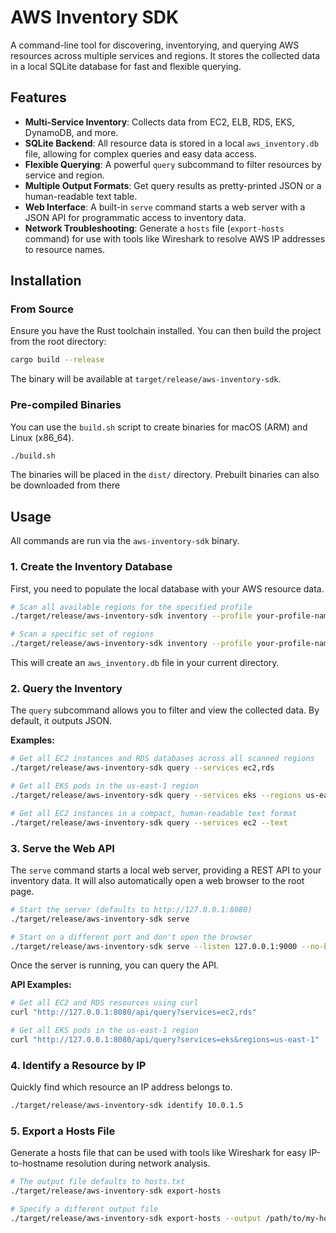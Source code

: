 # AWS Inventory SDK

A command-line tool for discovering, inventorying, and querying AWS resources across multiple services and regions. It stores the collected data in a local SQLite database for fast and flexible querying.

## Features

-   **Multi-Service Inventory**: Collects data from EC2, ELB, RDS, EKS, DynamoDB, and more.
-   **SQLite Backend**: All resource data is stored in a local `aws_inventory.db` file, allowing for complex queries and easy data access.
-   **Flexible Querying**: A powerful `query` subcommand to filter resources by service and region.
-   **Multiple Output Formats**: Get query results as pretty-printed JSON or a human-readable text table.
-   **Web Interface**: A built-in `serve` command starts a web server with a JSON API for programmatic access to inventory data.
-   **Network Troubleshooting**: Generate a `hosts` file (`export-hosts` command) for use with tools like Wireshark to resolve AWS IP addresses to resource names.

## Installation

### From Source

Ensure you have the Rust toolchain installed. You can then build the project from the root directory:

```sh
cargo build --release
```
The binary will be available at `target/release/aws-inventory-sdk`.

### Pre-compiled Binaries

You can use the `build.sh` script to create binaries for macOS (ARM) and Linux (x86_64).

```sh
./build.sh
```
The binaries will be placed in the `dist/` directory. Prebuilt binaries can also be downloaded from there

## Usage

All commands are run via the `aws-inventory-sdk` binary.

### 1. Create the Inventory Database

First, you need to populate the local database with your AWS resource data.

```sh
# Scan all available regions for the specified profile
./target/release/aws-inventory-sdk inventory --profile your-profile-name --regions all

# Scan a specific set of regions
./target/release/aws-inventory-sdk inventory --profile your-profile-name --regions us-east-1,eu-west-1
```

This will create an `aws_inventory.db` file in your current directory.

### 2. Query the Inventory

The `query` subcommand allows you to filter and view the collected data. By default, it outputs JSON.

**Examples:**

```sh
# Get all EC2 instances and RDS databases across all scanned regions
./target/release/aws-inventory-sdk query --services ec2,rds

# Get all EKS pods in the us-east-1 region
./target/release/aws-inventory-sdk query --services eks --regions us-east-1

# Get all EC2 instances in a compact, human-readable text format
./target/release/aws-inventory-sdk query --services ec2 --text
```

### 3. Serve the Web API

The `serve` command starts a local web server, providing a REST API to your inventory data. It will also automatically open a web browser to the root page.

```sh
# Start the server (defaults to http://127.0.0.1:8080)
./target/release/aws-inventory-sdk serve

# Start on a different port and don't open the browser
./target/release/aws-inventory-sdk serve --listen 127.0.0.1:9000 --no-browser
```

Once the server is running, you can query the API.

**API Examples:**

```sh
# Get all EC2 and RDS resources using curl
curl "http://127.0.0.1:8080/api/query?services=ec2,rds"

# Get all EKS pods in the us-east-1 region
curl "http://127.0.0.1:8080/api/query?services=eks&regions=us-east-1"
```

### 4. Identify a Resource by IP

Quickly find which resource an IP address belongs to.

```sh
./target/release/aws-inventory-sdk identify 10.0.1.5
```

### 5. Export a Hosts File

Generate a hosts file that can be used with tools like Wireshark for easy IP-to-hostname resolution during network analysis.

```sh
# The output file defaults to hosts.txt
./target/release/aws-inventory-sdk export-hosts

# Specify a different output file
./target/release/aws-inventory-sdk export-hosts --output /path/to/my-hosts.txt
```

